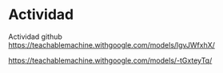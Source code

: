 # Actividad
Actividad github
https://teachablemachine.withgoogle.com/models/lgvJWfxhX/

https://teachablemachine.withgoogle.com/models/-tGxteyTq/
